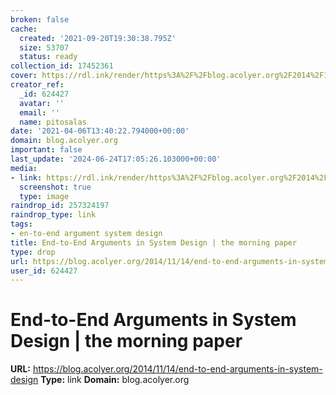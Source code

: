 ```yaml
---
broken: false
cache:
  created: '2021-09-20T19:30:38.795Z'
  size: 53707
  status: ready
collection_id: 17452361
cover: https://rdl.ink/render/https%3A%2F%2Fblog.acolyer.org%2F2014%2F11%2F14%2Fend-to-end-arguments-in-system-design
creator_ref:
  _id: 624427
  avatar: ''
  email: ''
  name: pitosalas
date: '2021-04-06T13:40:22.794000+00:00'
domain: blog.acolyer.org
important: false
last_update: '2024-06-24T17:05:26.103000+00:00'
media:
- link: https://rdl.ink/render/https%3A%2F%2Fblog.acolyer.org%2F2014%2F11%2F14%2Fend-to-end-arguments-in-system-design
  screenshot: true
  type: image
raindrop_id: 257324197
raindrop_type: link
tags:
- en-to-end argument system design
title: End-to-End Arguments in System Design | the morning paper
type: drop
url: https://blog.acolyer.org/2014/11/14/end-to-end-arguments-in-system-design
user_id: 624427
---
```


# End-to-End Arguments in System Design | the morning paper

**URL:** https://blog.acolyer.org/2014/11/14/end-to-end-arguments-in-system-design
**Type:** link
**Domain:** blog.acolyer.org
